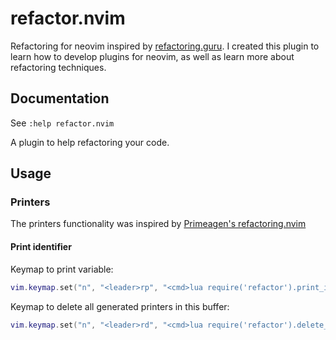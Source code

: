 # refactor.nvim

Refactoring for neovim inspired by [refactoring.guru](https://refactoring.guru/). I created this plugin to learn how
to develop plugins for neovim, as well as learn more about refactoring techniques.

## Documentation

See `:help refactor.nvim`

A plugin to help refactoring your code.

## Usage

### Printers

The printers functionality was inspired by [Primeagen's refactoring.nvim](https://github.com/ThePrimeagen/refactoring.nvim)

#### Print identifier
Keymap to print variable:
```lua
vim.keymap.set("n", "<leader>rp", "<cmd>lua require('refactor').print_identifier()<cr>")
```
Keymap to delete all generated printers in this buffer:
```lua
vim.keymap.set("n", "<leader>rd", "<cmd>lua require('refactor').delete_printers()<cr>")
```
